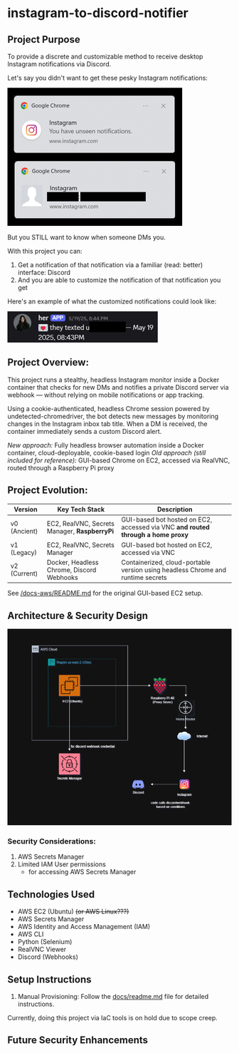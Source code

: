 # instagram-to-discord-notifier


## Project Purpose
To provide a discrete and customizable method to receive desktop Instagram notifications via Discord.

Let's say you didn't want to get these pesky Instagram notifications:

![Example Notification Image](resources/readme-notifications-image.png)

But you STILL want to know when someone DMs you.

With this project you can: 
1. Get a notification of that notification via a familiar (read: better) interface: Discord
2. And you are able to customize the notification of that notification you get

Here's an example of what the customized notifications could look like:

![Discord Notification Image](resources/readme-discord-notification.png)

## Project Overview:
This project runs a stealthy, headless Instagram monitor inside a Docker container that checks for new DMs and notifies a private Discord server via webhook — without relying on mobile notifications or app tracking.

Using a cookie-authenticated, headless Chrome session powered by undetected-chromedriver, the bot detects new messages by monitoring changes in the Instagram inbox tab title. When a DM is received, the container immediately sends a custom Discord alert.

_New approach:_ Fully headless browser automation inside a Docker container, cloud-deployable, cookie-based login
_Old approach (still included for reference):_ GUI-based Chrome on EC2, accessed via RealVNC, routed through a Raspberry Pi proxy

## Project Evolution:
| Version | Key Tech Stack | Description |
|--------|----------------|-------------|
| v0 (Ancient) | EC2, RealVNC, Secrets Manager, **RaspberryPi** | GUI-based bot hosted on EC2, accessed via VNC **and routed through a home proxy** |
| v1 (Legacy) | EC2, RealVNC, Secrets Manager | GUI-based bot hosted on EC2, accessed via VNC|
| v2 (Current) | Docker, Headless Chrome, Discord Webhooks | Containerized, cloud-portable version using headless Chrome and runtime secrets |

See [/docs-aws/README.md](/docs-aws/README.md) for the original GUI-based EC2 setup.

## Architecture & Security Design
![Architecture Diagram](resources/readme-architecture-design.png)

### Security Considerations:
1. AWS Secrets Manager
2. Limited IAM User permissions
    - for accessing AWS Secrets Manager

## Technologies Used
- AWS EC2 (Ubuntu) ~~(or AWS Linux???)~~
- AWS Secrets Manager
- AWS Identity and Access Management (IAM)
- AWS CLI
- Python (Selenium)
- RealVNC Viewer
- Discord (Webhooks)


## Setup Instructions

1. Manual Provisioning: Follow the [docs/readme.md](docs/README.md) file for detailed instructions.

Currently, doing this project via IaC tools is on hold due to scope creep.


## Future Security Enhancements
